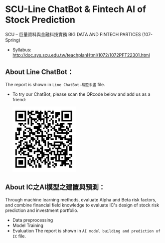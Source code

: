 # SCU-Line ChatBot & Fintech AI of Stock Prediction
SCU – 巨量資料與金融科技實務 BIG DATA AND FINTECH PARTICES (107-Spring)

* Syllabus: 
http://doc.sys.scu.edu.tw/teachplanHtml/1072/1072PFT22301.html

## About Line ChatBot：
The report is shown in ```Line ChatBot-易遊未盡``` file.
* To try our ChatBot, please scan the QRcode below and add us as a friend:
  
  ![img](https://github.com/hi-im67xuanOuO//SCU_Line-ChatBot-Fintech-AI-of-Stock-Prediction/blob/main/QRcode%20of%20Line%20ChatBot.png)

## About IC之AI模型之建置與預測：
Through machine learning methods, evaluate Alpha and Beta risk factors, and combine financial field knowledge to evaluate IC's design of stock risk prediction and investment portfolio.
- Data preprocessing
- Model Training
- Evaluation
The report is shown in ```AI model building and prediction of IC``` file.
